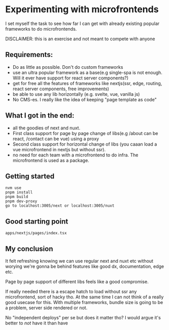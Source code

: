 # Experimenting with microfrontends

I set myself the task to see how far I can get with already existing popular frameworks to do microfrontends.

DISCLAIMER: this is an exercise and not meant to compete with anyone

## Requirements:

- Do as little as possible. Don't do custom frameworks
- use an ultra popular framework as a base(e.g single-spa is not enough. Will it ever have support for react server components?)
- get for free all the features of frameworks like nextjs(ssr, edge, routing, react server components, free improvements)
- be able to use any lib horizontally (e.g. svelte, vue, vanilla js)
- No CMS-es. I really like the idea of keeping "page template as code"

## What I got in the end:

- all the goodies of next and nuxt.
- First class support for page by page change of libs(e.g /about can be react, /contact can be vue) using a proxy
- Second class support for horizontal change of libs (you caaan load a vue microfrontend in nextjs but without ssr).
- no need for each team with a microfrontend to do infra. The microfrontend is used as a package.

## Getting started

```
nvm use
pnpm install
pnpm build
pnpm dev-proxy
go to localhost:3005/next or localhost:3005/nuxt
```

## Good starting point

`apps/nextjs/pages/index.tsx`

## My conclusion

It felt refreshing knowing we can use regular next and nuxt etc without worying we're gonna be behind features like good dx, documentation, edge etc.

Page by page support of different libs feels like a good compromise.

If really needed there is a escape hatch to load without ssr any microfrontend, sort of hacky tho. At the same time I can not think of a really good usecase for this. With multiple frameworks, bundle size is going to be a problem, server side rendered or not.

No "independent deploys" per se but does it matter tho? I would argue it's better to _not_ have it than have
